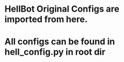 # HellBot Original Configs are imported from here.

# All configs can be found in hell_config.py in root dir
